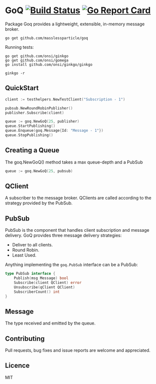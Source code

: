 # GoQ   [![Build Status](https://travis-ci.org/MasslessParticle/GoQ.svg)](https://travis-ci.org/MasslessParticle/GoQ) [![Go Report Card](https://goreportcard.com/badge/github.com/masslessparticle/goq)](https://goreportcard.com/report/github.com/masslessparticle/goq)

Package Goq provides a lightweight, extensible, in-memory message broker.

`go get github.com/masslessparticle/goq`

Running tests:

```
go get github.com/onsi/ginkgo
go get github.com/onsi/gomega
go install github.com/onsi/ginkgo/ginkgo

ginkgo -r
```

## QuickStart
```go
client := testhelpers.NewTestClient("Subscription - 1")

pubsub.NewRoundRobinPublisher()
publisher.Subscribe(client)

queue := goq.NewGoQ(25, publisher)
queue.StartPublishing()
queue.Enqueue(goq.Message{Id: "Message - 1"})
queue.StopPublishing()
```

## Creating a Queue

The goq.NewGoQ() method takes a max queue-depth and a PubSub
```go
queue := goq.NewGoQ(25, pubsub)
```

## QClient

A subscriber to the message broker. QClients are called according to the strategy provided by the PubSub.

## PubSub

PubSub is the component that handles client subscription and message delivery. GoQ provides three message delivery strategies:
- Deliver to all clients.
- Round Robin.
- Least Used.

Anything implementing the `goq.PubSub` interface can be a PubSub:

```go
type PubSub interface {
	Publish(msg Message) bool
	Subscribe(client QClient) error
	Unsubscribe(qClient QClient)
	SubscriberCount() int
}
```

## Message

The type received and emitted by the queue.

## Contributing

Pull requests, bug fixes and issue reports are welcome and appreciated.

## Licence

MIT
